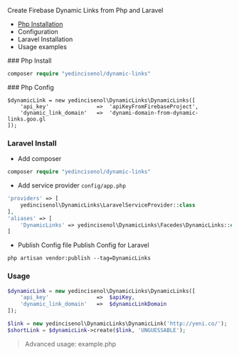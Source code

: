 Create Firebase Dynamic Links from Php and Laravel

* <a href="#php-install">Php Installation</a>
* Configuration
* Laravel Installation
* Usage examples

###<a name="php-instal"></a> Php Install

```php
composer require "yedincisenol/dynamic-links"
```

###<a name="php-config"></a> Php Config
```$xslt
$dynamicLink = new yedincisenol\DynamicLinks\DynamicLinks([
    'api_key'               =>  'apiKeyFromFirebaseProject',
    'dynamic_link_domain'   =>  'dynami-domain-from-dynamic-links.goo.gl
]);
```

### <a name="laravel-install"> Laravel Install

- Add composer
```php
composer require "yedincisenol/dynamic-links"
```

- Add service provider
`config/app.php`

```php
'providers' => [
    yedincisenol\DynamicLinks\LaravelServiceProvider::class
],
'aliases' => [
    'DynamicLinks' => yedincisenol\DynamicLinks\Facedes\DynamicLinks::class,
]
```

- Publish Config file
Publish Config for Laravel
```$xslt
php artisan vendor:publish --tag=DynamicLinks
```

### <a name=""></a> Usage
```php
$dynamicLink = new yedincisenol\DynamicLinks\DynamicLinks([
    'api_key'               =>  $apiKey,
    'dynamic_link_domain'   =>  $dynamicLinkDomain
]);

$link = new yedincisenol\DynamicLinks\DynamicLink('http://yeni.co/');
$shortLink = $dynamicLink->create($link, 'UNGUESSABLE');
```

> Advanced usage: example.php